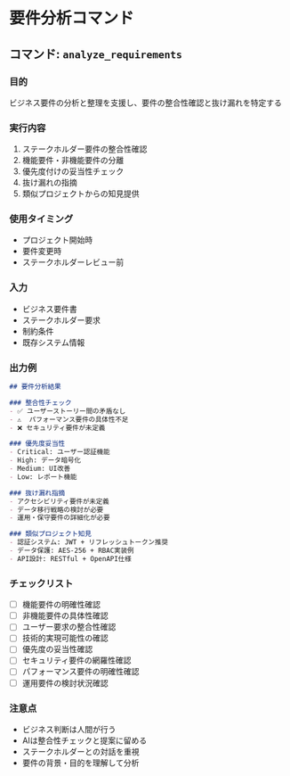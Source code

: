 # 要件分析コマンド

## コマンド: `analyze_requirements`

### 目的
ビジネス要件の分析と整理を支援し、要件の整合性確認と抜け漏れを特定する

### 実行内容
1. ステークホルダー要件の整合性確認
2. 機能要件・非機能要件の分離
3. 優先度付けの妥当性チェック
4. 抜け漏れの指摘
5. 類似プロジェクトからの知見提供

### 使用タイミング
- プロジェクト開始時
- 要件変更時
- ステークホルダーレビュー前

### 入力
- ビジネス要件書
- ステークホルダー要求
- 制約条件
- 既存システム情報

### 出力例
```markdown
## 要件分析結果

### 整合性チェック
- ✅ ユーザーストーリー間の矛盾なし
- ⚠️  パフォーマンス要件の具体性不足
- ❌ セキュリティ要件が未定義

### 優先度妥当性
- Critical: ユーザー認証機能
- High: データ暗号化
- Medium: UI改善
- Low: レポート機能

### 抜け漏れ指摘
- アクセシビリティ要件が未定義
- データ移行戦略の検討が必要
- 運用・保守要件の詳細化が必要

### 類似プロジェクト知見
- 認証システム: JWT + リフレッシュトークン推奨
- データ保護: AES-256 + RBAC実装例
- API設計: RESTful + OpenAPI仕様
```

### チェックリスト
- [ ] 機能要件の明確性確認
- [ ] 非機能要件の具体性確認
- [ ] ユーザー要求の整合性確認
- [ ] 技術的実現可能性の確認
- [ ] 優先度の妥当性確認
- [ ] セキュリティ要件の網羅性確認
- [ ] パフォーマンス要件の明確性確認
- [ ] 運用要件の検討状況確認

### 注意点
- ビジネス判断は人間が行う
- AIは整合性チェックと提案に留める
- ステークホルダーとの対話を重視
- 要件の背景・目的を理解して分析